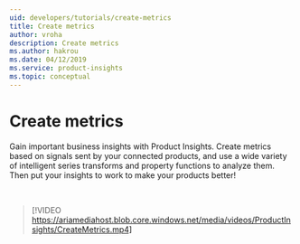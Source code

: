 ```yaml
---
uid: developers/tutorials/create-metrics
title: Create metrics
author: vroha
description: Create metrics
ms.author: hakrou
ms.date: 04/12/2019
ms.service: product-insights
ms.topic: conceptual
---
```

# Create metrics

Gain important business insights with Product Insights.
Create metrics based on signals sent by your connected products, and
use a wide variety of intelligent series transforms and property functions to analyze them.
Then put your insights to work to make your products better!

<br/>

> [!VIDEO https://ariamediahost.blob.core.windows.net/media/videos/ProductInsights/CreateMetrics.mp4]


